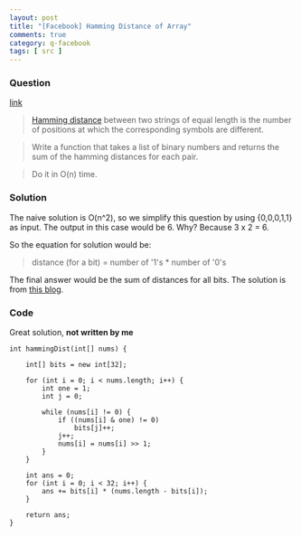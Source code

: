 ```yaml
---
layout: post
title: "[Facebook] Hamming Distance of Array"
comments: true
category: q-facebook
tags: [ src ]
---
```


### Question 

[link](http://www.glassdoor.com/Interview/-a-first-write-a-function-to-calculate-the-hamming-distance-between-two-binary-numbers-b-write-a-function-that-takes-QTN_450885.htm)

> [Hamming distance](http://en.wikipedia.org/wiki/Hamming_distance) between two strings of equal length is the number of positions at which the corresponding symbols are different. 

> Write a function that takes a list of binary numbers and returns the sum of the hamming distances for each pair. 

> Do it in O(n) time. 

### Solution

The naive solution is O(n^2), so we simplify this question by using {0,0,0,1,1} as input. The output in this case would be 6. Why? Because 3 x 2 = 6. 

So the equation for solution would be: 

> distance (for a bit) = number of '1's * number of '0's

The final answer would be the sum of distances for all bits. The solution is from [this blog](http://se7so.blogspot.sg/2014/02/how-to-prepare-for-interview-9.html). 

### Code

Great solution, __not written by me__ 

	int hammingDist(int[] nums) {

		int[] bits = new int[32];

		for (int i = 0; i < nums.length; i++) {
			int one = 1;
			int j = 0;

			while (nums[i] != 0) {
				if ((nums[i] & one) != 0)
					bits[j]++;
				j++;
				nums[i] = nums[i] >> 1;
			}
		}

		int ans = 0;
		for (int i = 0; i < 32; i++) {
			ans += bits[i] * (nums.length - bits[i]);
		}

		return ans;
	}
